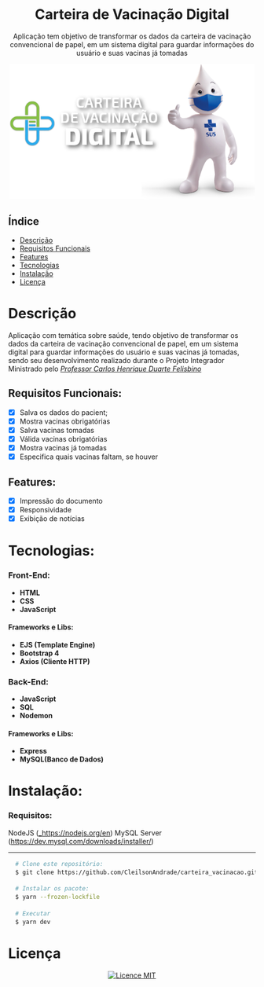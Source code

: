 <div align="center">
    <h1 align="center">Carteira de Vacinação Digital</h1>
    <p>Aplicação tem objetivo de transformar os dados da carteira de vacinação convencional de papel, em um sistema digital para guardar informações do usuário e suas vacinas já tomadas</p>
    <img src="./design/logo.png" alt="Logo" width="500">
</div>

## Índice

- [Descrição](#descrição)
- [Requisitos Funcionais](#requisitos-funcionais)
- [Features](#features)
- [Tecnologias](#tecnologias)
- [Instalação](#instalação)
- [Licença](#licença)

# Descrição

Aplicação com temática sobre saúde, tendo objetivo de transformar os dados da carteira de vacinação convencional de papel, em um sistema digital para guardar informações do usuário e suas vacinas já tomadas, sendo seu desenvolvimento realizado durante o Projeto Integrador Ministrado pelo <a href="https://www.linkedin.com/in/carlos-henrique-duarte-felisbino-9b493526/">_Professor Carlos Henrique Duarte Felisbino_</a>

## Requisitos Funcionais:

- [x] Salva os dados do pacient;<br>
- [x] Mostra vacinas obrigatórias<br>
- [x] Salva vacinas tomadas<br>
- [x] Válida vacinas obrigatórias<br>
- [x] Mostra vacinas já tomadas<br>
- [x] Especifica quais vacinas faltam, se houver<br>

## Features:

- [x] Impressão do documento<br>
- [x] Responsividade<br>
- [x] Exibição de notícias<br>

# Tecnologias:

### Front-End:

- **HTML**
- **CSS**
- **JavaScript**

#### Frameworks e Libs:

- **EJS (Template Engine)**
- **Bootstrap 4**
- **Axios (Cliente HTTP)**

### Back-End:

- **JavaScript**
- **SQL**
- **Nodemon**

#### Frameworks e Libs:

- **Express**
- **MySQL(Banco de Dados)**

# Instalação:

### Requisitos:

NodeJS (<a href="https://nodejs.org/en">_https://nodejs.org/en</a>)
MySQL Server (<a href="https://dev.mysql.com/downloads/installer/">https://dev.mysql.com/downloads/installer/</a>)

---

```bash
  # Clone este repositório:
  $ git clone https://github.com/CleilsonAndrade/carteira_vacinacao.git

  # Instalar os pacote:
  $ yarn --frozen-lockfile

  # Executar
  $ yarn dev
```

# Licença

<p align="center"><a href="https://github.com/CleilsonAndrade/carteira_vacinacao/blob/master/license"><img src="https://camo.githubusercontent.com/002151a49ee9afae7ce4c2bce93056c9f0e108fbd14e5a7e46e7e79d87bb1071/68747470733a2f2f696d672e736869656c64732e696f2f62616467652f6c6963656e63652d4d49542d626c75652e7376673f7374796c653d666c61742d737175617265" alt="Licence MIT" data-canonical-src="https://img.shields.io/badge/licence-MIT-blue.svg?style=flat-square" style="max-width:100%;"></a></p>